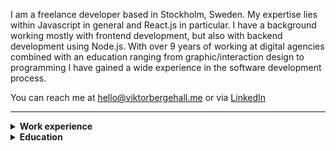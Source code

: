 I am a freelance developer based in Stockholm, Sweden. My expertise lies within Javascript in general and React.js in particular. I have a background working mostly with frontend development, but also with backend development using Node.js. With over 9 years of working at digital agencies combined with an education ranging from graphic/interaction design to programming I have gained a wide experience in the software development process.

You can reach me at hello@viktorbergehall.me or via [LinkedIn](https://www.linkedin.com/in/viktorbergehall/)

----

<details>
  <summary><strong>Work experience</strong></summary>
   
  ### Freelance Developer
  *2011, 2019 –*, **Viktor Bergehall AB**

  I currently work as a freelance developer at Schibsted/Aftonbladet. My role is mainly to work closely with journalists and implement rich experiences, such as  data visualizations and complex interfaces, for feature/long-read articles, but also work with the underlying platforms and API´s that serve Schibsteds newspapers.
  
  ### Senior Interface Developer
  *2016 – 2019*, **Creuna**
  
  My role was lead interface developer, which besides coding included architectural responsibilities, communicating with clients, mentoring colleagues, interviewing candidates etc. I worked with clients such as Assa Abloy, Bokus, and White Architects.
  
  ### Developer
  *2013 – 2016*, **Futurniture**
  
  My role was mainly to develop websites using Wordpress, HTML, CSS, and JS. I worked with clients such as IKEA and the Modern Art Museum in Stockholm.
  
  ### Interface Developer
  *2012 – 2013*, **Kramgo**
  
  My role was to develop websites using Wordpress, HTML, CSS and JS. I mainly worked with an e-commerce site for the H&M brand Weekday.
</details>

<details>
  <summary><strong>Education</strong></summary>
  
  ### Bachelor of Science
  *2010 – 2013*, **Stockholm University**
  
  Degree in computer science with a focus on interaction design. The curriculum consisted of most parts of the process of how to build software. From sketching out ideas to implementing.
  
  ### Web Development
  *2009 – 2010*, **Mid Sweden Univerity**

  Introduction program for general web development. The curriculum consisted of frontend development with HTML, CSS, JS, and backend development using PHP.
  
  ### Graphic Design
  *2008 – 2009*, **Mid Sweden Univerity**
  
  Introduction program for print based graphic design. The curriculum consisted of typography, layout, image manipulation etc.
</details>

